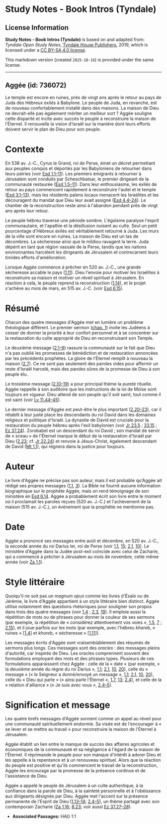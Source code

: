 # Study Notes - Book Intros (Tyndale)

## License Information

**Study Notes - Book Intros (Tyndale)** is based on and adapted from: _Tyndale Open Study Notes_, [Tyndale House Publishers](https://tyndaleopenresources.com/), 2019, which is licensed under a [CC BY-SA 4.0 license](https://creativecommons.org/licenses/by-sa/4.0/legalcode.en).

This markdown version (created `2025-10-16`) is provided under the same license.



--------------------------------

## Aggée (id: 736072)

Le temple est encore en ruines, près de vingt ans après le retour au pays de Juda des Hébreux exilés à Babylone. Le peuple de Juda, en revanche, est de nouveau confortablement installé dans des maisons. La maison de Dieu ne devrait\-elle pas également mériter un meilleur sort ? Aggée souligne cette disparité et incite avec succès le peuple à reconstruire la maison de l'Éternel. Il renouvelle la vision d'Israël sur la manière dont leurs efforts doivent servir le plan de Dieu pour son peuple.

Contexte
========

En 538 av. J.‑C., Cyrus le Grand, roi de Perse, émet un décret permettant aux peuples conquis et déportés par les Babyloniens de retourner dans leurs patries (voir [Esd 1\.1–11](https://ref.ly/Ezra1:1-Ezra1:11)). Les premiers émigrants à retourner à Jérusalem sont conduits par Scheschbatsar, le premier dirigeant de la communauté restaurée ([Esd 1\.5–11](https://ref.ly/Ezra1:5-Ezra1:11)). Dans leur enthousiasme, les exilés de retour au pays commencent rapidement à reconstruire l'autel et le temple ([Esd 3\.1–13](https://ref.ly/Ezra3:1-Ezra3:13)), mais les résidents païens locaux menacent les Israélites et les découragent du mandat que Dieu leur avait assigné ([Esd 4\.4–24](https://ref.ly/Ezra4:4-Ezra4:24)). Le chantier de la reconstruction reste ainsi à l'abandon pendant près de vingt ans après leur retour.

Le peuple hébreu traverse une période sombre. L'égoïsme paralyse l'esprit communautaire, et l'apathie et la désillusion nuisent au culte. Seul un petit pourcentage d'Hébreux exilés est véritablement retourné à Juda. Les murs de la ville sont encore en ruines. La maison de Dieu est un tas de décombres. La sécheresse ainsi que le mildiou ravagent la terre. Juda dépérit en tant que région vassale de la Perse, tandis que les nations environnantes harcèlent les dirigeants de Jérusalem et contrecarrent leurs timides efforts d'amélioration.

Lorsque Aggée commence à prêcher en 520 av. J.‑C., une grande sécheresse accable le pays ([1\.11](https://ref.ly/Hag1:11)). Dieu l'envoie pour motiver les Israélites à reconstruire sa maison et motiver un réveil spirituel à Jérusalem. En réaction à cela, le peuple reprend la reconstruction ([1\.14](https://ref.ly/Hag1:14)), et le projet s'achève au mois de mars, en 515 av. J.‑C. (voir [Esd 6\.15](https://ref.ly/Ezra6:15)).

Résumé
======

Chacun des quatre messages d'Aggée met en lumière un problème théologique différent. Le premier sermon ([chap. 1](https://ref.ly/Hag1:1-Hag1:15)) invite les Judéens à cesser de donner la priorité à leur confort personnel et à se concentrer sur la restauration du culte approprié de Dieu en reconstruisant son Temple.

Le deuxième message ([2\.1–9](https://ref.ly/Hag2:1-Hag2:9)) rassure la communauté sur le fait que Dieu n'a pas oublié les promesses de bénédiction et de restauration annoncées par les précédents prophètes. La gloire de l'Éternel remplit à nouveau la maison ([2\.7](https://ref.ly/Hag2:7)). Ce ne sont pas seulement des paroles vides pour affermir un reste d'Israël harcelé, mais des paroles sûres de la promesse de Dieu à son peuple élu.

Le troisième message ([2\.10–19](https://ref.ly/Hag2:10-Hag2:19)) a pour principal thème la pureté rituelle. Aggée rappelle à son auditoire que les instructions de la loi de Moïse sont toujours en vigueur. Dieu attend de son peuple qu'il soit saint, tout comme il est saint (voir [Lv 11\.44–45](https://ref.ly/Lev11:44-Lev11:45)).

Le dernier message d'Aggée est peut\-être le plus important ([2\.20–23](https://ref.ly/Hag2:20-Hag2:23)), car il rétablit à leur juste place les descendants du roi David dans les domaines religieux et politique d'Israël. La dynastie de David est cruciale pour la restauration du peuple hébreu après l'exil babylonien (voir [Jr 23\.5](https://ref.ly/Jer23:5) ; [33\.15](https://ref.ly/Jer33:15) ; [Ez 37\.24](https://ref.ly/Ezek37:24)). Zorobabel est un descendant du roi David ; son mandat de servir de « sceau » de l'Éternel marque le début de la restauration d'Israël par Dieu ([2\.23](https://ref.ly/Hag2:23); cf. [Jr 22\.24](https://ref.ly/Jer22:24)) et renvoie à Jésus\-Christ, également descendant de David ([Mt 1\.1](https://ref.ly/Matt1:1)), qui régnera dans la justice pour toujours.

Auteur
======

Le livre d'Aggée ne précise pas son auteur, mais il est probable qu'Aggée ait rédigé ses propres messages ([1\.1](https://ref.ly/Hag1:1), [3](https://ref.ly/Hag1:3)). La Bible ne fournit aucune information biographique sur le prophète Aggée, mais on rend témoignage de son ministère en [Esd 6\.14](https://ref.ly/Ezra6:14). Aggée a probablement écrit son livre entre le moment où il proclamait les paroles reçues (520 av. J.‑C.) et l'achèvement de la maison (515 av. J.‑C.), un événement que la prophétie ne mentionne pas.

Date
====

Aggée a prononcé ses messages entre août et décembre, en 520 av. J.‑C., la seconde année du roi Darius Ier, roi de Perse (voir [1\.1](https://ref.ly/Hag1:1), [15](https://ref.ly/Hag1:15); [2\.1](https://ref.ly/Hag2:1), [10](https://ref.ly/Hag2:10)). Le ministère d'Aggée dans la Judée post\-exil coïncide avec celui de Zacharie, qui a commencé à prêcher à Jérusalem au mois de novembre, cette même année (voir [Za 1\.1](https://ref.ly/Zech1:1)).

Style littéraire
================

Quoiqu'il ne soit pas un *magnum opus* comme les livres d'Ésaïe ou de Jérémie, le livre d'Aggée appartient à un style littéraire bien distinct. Aggée utilise notamment des questions rhétoriques pour souligner son propos dans trois des quatre messages (voir [1\.4](https://ref.ly/Hag1:4) ; [2\.3](https://ref.ly/Hag2:3), [19](https://ref.ly/Hag2:19)). Il emploie aussi la répétition de mots ou de phrases pour donner la couleur de ses sermons (par exemple, la répétition de « considérez attentivement vos voies », [1\.5](https://ref.ly/Hag1:5), [7](https://ref.ly/Hag1:7) ; [2\.15](https://ref.ly/Hag2:15)), et il joue parfois sur les mots (par exemple, avec l'hébreu *khareb*, « ruines » \[[1\.4](https://ref.ly/Hag1:4)] et *khoreb*, « sécheresse » \[[1\.11](https://ref.ly/Hag1:11)]).

Les messages écrits d'Aggée sont vraisemblablement des résumés de sermons plus longs. Ces messages sont des *oracles* : des messages pleins d'autorité, car inspirés de Dieu. Les oracles comprennent souvent des formulations employant des mots et des phrases types. Plusieurs de ces formulations apparaissent chez Aggée : celle de la « date » (par exemple, « la deuxième année du règne du roi Darius », [1\.1](https://ref.ly/Hag1:1); [2\.1](https://ref.ly/Hag2:1), [10](https://ref.ly/Hag2:10), [20](https://ref.ly/Hag2:20)), celle du « message » (« le Seigneur a donné/envoyé un message », [1\.1](https://ref.ly/Hag1:1); [2\.1](https://ref.ly/Hag2:1), [10](https://ref.ly/Hag2:10), [20](https://ref.ly/Hag2:20)), celle du « Dieu qui parle » (« ainsi parle l'Éternel », [1\.7](https://ref.ly/Hag1:7), [13](https://ref.ly/Hag1:13); [2\.4](https://ref.ly/Hag2:4)), et celle de la « relation d'alliance » (« Je suis avec vous », [2\.4–5](https://ref.ly/Hag2:4-Hag2:5)).

Signification et message
========================

Les quatre brefs messages d'Aggée sonnent comme un appel au réveil pour une communauté spirituellement endormie. Sa visée est de l'encourager à « se lever et se mettre au travail » pour reconstruire la maison de l'Éternel à Jérusalem.

Aggée établit un lien entre le manque de succès des affaires agricoles et économiques de la communauté et sa négligence à l'égard de la maison de l'Éternel. Il réprimande le peuple pour son manque d'intérêt à adorer Dieu et les appelle à la repentance et à un renouveau spirituel. Alors que la réaction du peuple est positive et qu'ils commencent le travail de la reconstruction, Aggée les encourage par la promesse de la présence continue et de l'assistance de Dieu.

Aggée a appelé le peuple de Jérusalem à un culte authentique, à la confiance dans la parole de Dieu, à la sainteté personnelle et à l'obéissance aux dirigeants désignés par Dieu. Aggée met l'accent sur la présence permanente de l'Esprit de Dieu ([1\.13–14](https://ref.ly/Hag1:13-Hag1:14); [2\.4–5](https://ref.ly/Hag2:4-Hag2:5)), un thème partagé avec son contemporain Zacharie ([Za 1\.16](https://ref.ly/Zech1:16); [8\.23](https://ref.ly/Zech8:23); voir aussi [Ez 37\.27–28](https://ref.ly/Ezek37:27-Ezek37:28)).

* **Associated Passages:** HAG 1:1

